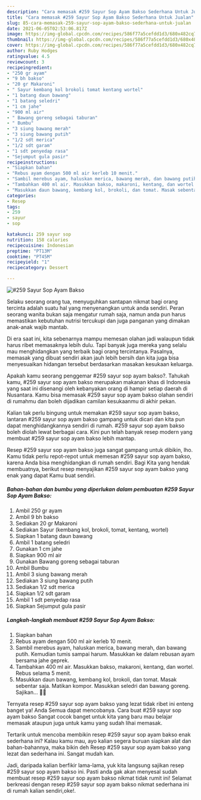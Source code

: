 ```yaml
---
description: "Cara memasak #259 Sayur Sop Ayam Bakso Sederhana Untuk Jualan"
title: "Cara memasak #259 Sayur Sop Ayam Bakso Sederhana Untuk Jualan"
slug: 85-cara-memasak-259-sayur-sop-ayam-bakso-sederhana-untuk-jualan
date: 2021-06-05T02:53:06.817Z
image: https://img-global.cpcdn.com/recipes/586f77a5cefdd1d3/680x482cq70/259-sayur-sop-ayam-bakso-foto-resep-utama.jpg
thumbnail: https://img-global.cpcdn.com/recipes/586f77a5cefdd1d3/680x482cq70/259-sayur-sop-ayam-bakso-foto-resep-utama.jpg
cover: https://img-global.cpcdn.com/recipes/586f77a5cefdd1d3/680x482cq70/259-sayur-sop-ayam-bakso-foto-resep-utama.jpg
author: Ruby Hodges
ratingvalue: 4.5
reviewcount: 3
recipeingredient:
- "250 gr ayam"
- "9 bh bakso"
- "20 gr Makaroni"
- " Sayur kembang kol brokoli tomat kentang wortel"
- "1 batang daun bawang"
- "1 batang seledri"
- "1 cm jahe"
- "900 ml air"
- " Bawang goreng sebagai taburan"
- " Bumbu"
- "3 siung bawang merah"
- "3 siung bawang putih"
- "1/2 sdt merica"
- "1/2 sdt garam"
- "1 sdt penyedap rasa"
- "Sejumput gula pasir"
recipeinstructions:
- "Siapkan bahan"
- "Rebus ayam dengan 500 ml air kerleb 10 menit."
- "Sambil merebus ayam, haluskan merica, bawang merah, dan bawang putih. Kemudian tumis sampai harum. Masukkan ke dalam rebusan ayam bersama jahe geprek."
- "Tambahkan 400 ml air. Masukkan bakso, makaroni, kentang, dan wortel. Rebus selama 5 menit."
- "Masukkan daun bawang, kembang kol, brokoli, dan tomat. Masak sebentar saja. Matikan kompor. Masukkan seledri dan bawang goreng. Sajikan... 👩‍🍳"
categories:
- Resep
tags:
- 259
- sayur
- sop

katakunci: 259 sayur sop 
nutrition: 158 calories
recipecuisine: Indonesian
preptime: "PT13M"
cooktime: "PT45M"
recipeyield: "1"
recipecategory: Dessert

---
```



![#259 Sayur Sop Ayam Bakso](https://img-global.cpcdn.com/recipes/586f77a5cefdd1d3/680x482cq70/259-sayur-sop-ayam-bakso-foto-resep-utama.jpg)

Selaku seorang orang tua, menyuguhkan santapan nikmat bagi orang tercinta adalah suatu hal yang menyenangkan untuk anda sendiri. Peran seorang  wanita bukan saja mengatur rumah saja, namun anda pun harus memastikan kebutuhan nutrisi tercukupi dan juga panganan yang dimakan anak-anak wajib mantab.

Di era  saat ini, kita sebenarnya mampu memesan olahan jadi walaupun tidak harus ribet memasaknya lebih dulu. Tapi banyak juga mereka yang selalu mau menghidangkan yang terbaik bagi orang tercintanya. Pasalnya, memasak yang dibuat sendiri akan jauh lebih bersih dan kita juga bisa menyesuaikan hidangan tersebut berdasarkan masakan kesukaan keluarga. 



Apakah kamu seorang penggemar #259 sayur sop ayam bakso?. Tahukah kamu, #259 sayur sop ayam bakso merupakan makanan khas di Indonesia yang saat ini disenangi oleh kebanyakan orang di hampir setiap daerah di Nusantara. Kamu bisa memasak #259 sayur sop ayam bakso olahan sendiri di rumahmu dan boleh dijadikan camilan kesukaanmu di akhir pekan.

Kalian tak perlu bingung untuk memakan #259 sayur sop ayam bakso, lantaran #259 sayur sop ayam bakso gampang untuk dicari dan kita pun dapat menghidangkannya sendiri di rumah. #259 sayur sop ayam bakso boleh diolah lewat berbagai cara. Kini pun telah banyak resep modern yang membuat #259 sayur sop ayam bakso lebih mantap.

Resep #259 sayur sop ayam bakso juga sangat gampang untuk dibikin, lho. Kamu tidak perlu repot-repot untuk memesan #259 sayur sop ayam bakso, karena Anda bisa menghidangkan di rumah sendiri. Bagi Kita yang hendak membuatnya, berikut resep menyajikan #259 sayur sop ayam bakso yang enak yang dapat Kamu buat sendiri.

<!--inarticleads1-->

##### Bahan-bahan dan bumbu yang diperlukan dalam pembuatan #259 Sayur Sop Ayam Bakso:

1. Ambil 250 gr ayam
1. Ambil 9 bh bakso
1. Sediakan 20 gr Makaroni
1. Sediakan  Sayur (kembang kol, brokoli, tomat, kentang, wortel)
1. Siapkan 1 batang daun bawang
1. Ambil 1 batang seledri
1. Gunakan 1 cm jahe
1. Siapkan 900 ml air
1. Gunakan  Bawang goreng sebagai taburan
1. Ambil  Bumbu
1. Ambil 3 siung bawang merah
1. Sediakan 3 siung bawang putih
1. Sediakan 1/2 sdt merica
1. Siapkan 1/2 sdt garam
1. Ambil 1 sdt penyedap rasa
1. Siapkan Sejumput gula pasir




<!--inarticleads2-->

##### Langkah-langkah membuat #259 Sayur Sop Ayam Bakso:

1. Siapkan bahan
1. Rebus ayam dengan 500 ml air kerleb 10 menit.
1. Sambil merebus ayam, haluskan merica, bawang merah, dan bawang putih. Kemudian tumis sampai harum. Masukkan ke dalam rebusan ayam bersama jahe geprek.
1. Tambahkan 400 ml air. Masukkan bakso, makaroni, kentang, dan wortel. Rebus selama 5 menit.
1. Masukkan daun bawang, kembang kol, brokoli, dan tomat. Masak sebentar saja. Matikan kompor. Masukkan seledri dan bawang goreng. Sajikan... 👩‍🍳




Ternyata resep #259 sayur sop ayam bakso yang lezat tidak ribet ini enteng banget ya! Anda Semua dapat mencobanya. Cara buat #259 sayur sop ayam bakso Sangat cocok banget untuk kita yang baru mau belajar memasak ataupun juga untuk kamu yang sudah lihai memasak.

Tertarik untuk mencoba membikin resep #259 sayur sop ayam bakso enak sederhana ini? Kalau kamu mau, ayo kalian segera buruan siapkan alat dan bahan-bahannya, maka bikin deh Resep #259 sayur sop ayam bakso yang lezat dan sederhana ini. Sangat mudah kan. 

Jadi, daripada kalian berfikir lama-lama, yuk kita langsung sajikan resep #259 sayur sop ayam bakso ini. Pasti anda gak akan menyesal sudah membuat resep #259 sayur sop ayam bakso nikmat tidak rumit ini! Selamat berkreasi dengan resep #259 sayur sop ayam bakso nikmat sederhana ini di rumah kalian sendiri,oke!.

